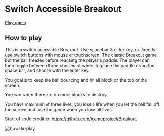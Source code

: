 # Switch Accessible Breakout

<a href="https://mbeganovic3.github.io/Breakout/">Play game</a>

## How to play

This is a switch accessible Breakout. Use spacebar & enter key, or directly use switch buttons with mouse or touchscreen. The classic Breakout game but the ball freezes before reaching the player's paddle. The player can then toggle between three choices of where to place the paddle using the space bar, and choose with the enter key. 

You goal is to keep the ball bouncing and hit all block on the top of the screen.

You win when there are no more blocks to destroy.

You have maximum of three lives, you lose a life when you let the ball fall off the screen and lose the game when you lose all lives.

Start of code credit to: https://github.com/igameproject/Breakout

![how-to-play](images/how-to-play.jpg)
